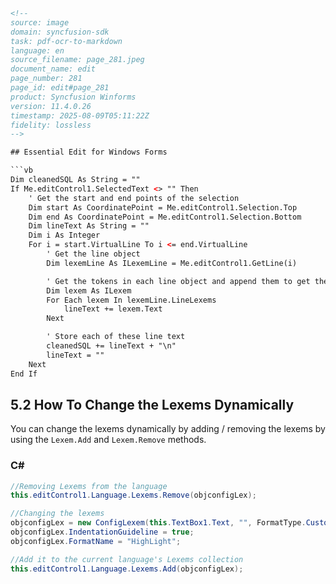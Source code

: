 ```html
<!-- 
source: image
domain: syncfusion-sdk
task: pdf-ocr-to-markdown
language: en
source_filename: page_281.jpeg
document_name: edit
page_number: 281
page_id: edit#page_281
product: Syncfusion Winforms
version: 11.4.0.26
timestamp: 2025-08-09T05:11:22Z
fidelity: lossless
-->

## Essential Edit for Windows Forms

```vb
Dim cleanedSQL As String = ""
If Me.editControl1.SelectedText <> "" Then
    ' Get the start and end points of the selection
    Dim start As CoordinatePoint = Me.editControl1.Selection.Top
    Dim end As CoordinatePoint = Me.editControl1.Selection.Bottom
    Dim lineText As String = ""
    Dim i As Integer
    For i = start.VirtualLine To i <= end.VirtualLine
        ' Get the line object
        Dim lexemLine As ILexemLine = Me.editControl1.GetLine(i)

        ' Get the tokens in each line object and append them to get the line text
        Dim lexem As ILexem
        For Each lexem In lexemLine.LineLexems
            lineText += lexem.Text
        Next

        ' Store each of these line text
        cleanedSQL += lineText + "\n"
        lineText = ""
    Next
End If
```

## 5.2 How To Change the Lexems Dynamically

You can change the lexems dynamically by adding / removing the lexems by using the `Lexem.Add` and `Lexem.Remove` methods.

### C#

```csharp
//Removing Lexems from the language
this.editControl1.Language.Lexems.Remove(objconfigLex);

//Changing the lexems
objconfigLex = new ConfigLexem(this.TextBox1.Text, "", FormatType.Custom, false);
objconfigLex.IndentationGuideline = true;
objconfigLex.FormatName = "HighLight";

//Add it to the current language's Lexems collection
this.editControl1.Language.Lexems.Add(objconfigLex);
```

<!-- tags: [Syncfusion Winforms, Lexems, Dynamic Lexem Management, C#, VB.NET] keywords: [Dynamic Lexem Management, Adding Lexems, Removing Lexems, ConfigLexem, editControl, TextHighlight, FormatType.Custom] -->
```